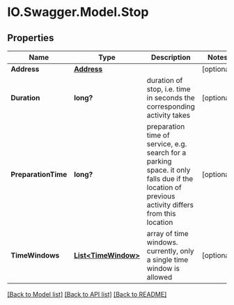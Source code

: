 # IO.Swagger.Model.Stop
## Properties

Name | Type | Description | Notes
------------ | ------------- | ------------- | -------------
**Address** | [**Address**](Address.md) |  | [optional] 
**Duration** | **long?** | duration of stop, i.e. time in seconds the corresponding activity takes | [optional] 
**PreparationTime** | **long?** | preparation time of service, e.g. search for a parking space. it only falls due if the location of previous activity differs from this location | [optional] 
**TimeWindows** | [**List&lt;TimeWindow&gt;**](TimeWindow.md) | array of time windows. currently, only a single time window is allowed | [optional] 

[[Back to Model list]](../README.md#documentation-for-models) [[Back to API list]](../README.md#documentation-for-api-endpoints) [[Back to README]](../README.md)

